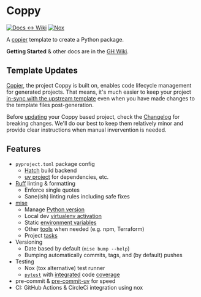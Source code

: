 # Coppy
[![Docs <-> Wiki](https://github.com/level12/coppy/actions/workflows/docs.yaml/badge.svg)](https://github.com/level12/coppy/actions/workflows/docs.yaml)
[![Nox](https://github.com/level12/coppy/actions/workflows/nox.yaml/badge.svg)](https://github.com/level12/coppy/actions/workflows/nox.yaml)


A [copier](https://copier.readthedocs.io/en/stable/) template to create a Python package.

**Getting Started** & other docs are in the [GH Wiki](https://github.com/level12/coppy/wiki).


## Template Updates

[Copier], the project Coppy is built on, enables code lifecycle management for generated projects.
That means, it's much easier to keep your project [in-sync with the upstream template] even when you
have made changes to the template files post-generation.

Before [updating] your Coppy based project, check the [Changelog] for breaking changes.  We'll do our
best to keep them relatively minor and provide clear instructions when manual invervention is
needed.

[Copier]: https://copier.readthedocs.io
[in-sync with the upstream template]: https://copier.readthedocs.io/en/stable/updating/
[updating]: https://github.com/level12/coppy/wiki#updating-a-project
[Changelog]: https://github.com/level12/coppy/blob/main/changelog.md


## Features

- `pyproject.toml` package config
    - [Hatch](https://hatch.pypa.io/latest/) build backend
    - [uv project](https://docs.astral.sh/uv/guides/projects/) for dependencies, etc.
- [Ruff](https://docs.astral.sh/ruff/) linting & formatting
  - Enforce single quotes
  - Sane(ish) linting rules including safe fixes
- [mise](https://mise.jdx.dev/)
    - Manage [Python version](https://mise.jdx.dev/lang/python.html)
    - Local dev [virtualenv activation](https://mise.jdx.dev/lang/python.html#automatic-virtualenv-activation)
    - Static [environment variables](https://mise.jdx.dev/environments.html)
    - Other [tools](https://mise.jdx.dev/dev-tools/) when needed (e.g. npm, Terraform)
    - Project [tasks](https://mise.jdx.dev/tasks/)
- Versioning
  - Date based by default (`mise bump --help`)
  - Bumping automatically commits, tags, and (by default) pushes
- Testing
  - Nox (tox alternative) test runner
  - [`pytest`](https://docs.pytest.org/en/stable/) with [integrated](https://pypi.org/project/pytest-cov/) code [coverage](https://coverage.readthedocs.io/)
- pre-commit & [pre-commit-uv](https://github.com/tox-dev/pre-commit-uv) for speed
- CI: GitHub Actions & CircleCi integration using nox

